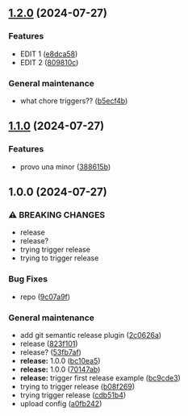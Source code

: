 ## [1.2.0](https://github.com/LetsStreamIt/prova-semantic-release/compare/1.1.0...1.2.0) (2024-07-27)

### Features

* EDIT 1 ([e8dca58](https://github.com/LetsStreamIt/prova-semantic-release/commit/e8dca58b25eb28c98cc1b3e828d15e1d8d8c140f))
* EDIT 2 ([809810c](https://github.com/LetsStreamIt/prova-semantic-release/commit/809810c75f67758ef857ba696299f9923fc228ba))

### General maintenance

* what chore triggers?? ([b5ecf4b](https://github.com/LetsStreamIt/prova-semantic-release/commit/b5ecf4b8f33d273ff52a76dac5e1a792d9a251f7))

## [1.1.0](https://github.com/LetsStreamIt/prova-semantic-release/compare/1.0.0...1.1.0) (2024-07-27)

### Features

* provo una minor ([388615b](https://github.com/LetsStreamIt/prova-semantic-release/commit/388615be5c6f945987b061e0db13b4e0d96d3aa0))

## 1.0.0 (2024-07-27)

### ⚠ BREAKING CHANGES

* release
* release?
* trying trigger release
* trying to trigger release

### Bug Fixes

* repo ([9c07a9f](https://github.com/LetsStreamIt/prova-semantic-release/commit/9c07a9f1bf3621b9e60309ad43a79701cc8e0c6c))

### General maintenance

* add git semantic release plugin ([2c0626a](https://github.com/LetsStreamIt/prova-semantic-release/commit/2c0626a629a37ca629f36a707c3660258e398b76))
* release ([823f101](https://github.com/LetsStreamIt/prova-semantic-release/commit/823f1013ad8dcc59dc066062bffbfbb73408a2df))
* release? ([53fb7af](https://github.com/LetsStreamIt/prova-semantic-release/commit/53fb7aff69c7f8c1055dd71f158de0374cc7b052))
* **release:** 1.0.0 ([bc10ea5](https://github.com/LetsStreamIt/prova-semantic-release/commit/bc10ea5933f6ce99dd3ae64727870fc325a62a51))
* **release:** 1.0.0 ([70147ab](https://github.com/LetsStreamIt/prova-semantic-release/commit/70147ababd2dad5b4c87ec7562088f92e0db65a3))
* **release:** trigger first release example ([bc9cde3](https://github.com/LetsStreamIt/prova-semantic-release/commit/bc9cde3bb94ec03644e69bf234a91519970f61c3))
* trying to trigger release ([b08f269](https://github.com/LetsStreamIt/prova-semantic-release/commit/b08f269dd203d3050d6011e7d028a396e89bcc39))
* trying trigger release ([cdb51b4](https://github.com/LetsStreamIt/prova-semantic-release/commit/cdb51b44406e7c29bfde406cb20d78d3bbe08ed6))
* upload config ([a0fb242](https://github.com/LetsStreamIt/prova-semantic-release/commit/a0fb242d65a117631aacc4e04f118cb2971c8a01))
